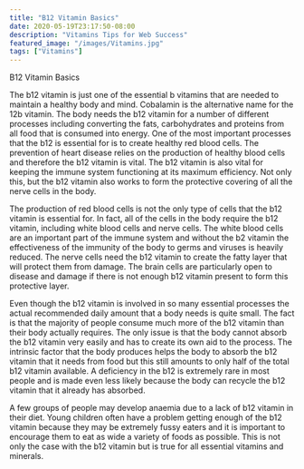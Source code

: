 ```yaml
---
title: "B12 Vitamin Basics"
date: 2020-05-19T23:17:50-08:00
description: "Vitamins Tips for Web Success"
featured_image: "/images/Vitamins.jpg"
tags: ["Vitamins"]
---
```


B12 Vitamin Basics

The b12 vitamin is just one of the essential b vitamins that are needed to maintain a healthy body and mind. Cobalamin is the alternative name for the 12b vitamin. The body needs the b12 vitamin for a number of different processes including converting the fats, carbohydrates and proteins from all food that is consumed into energy. One of the most important processes that the b12 is essential for is to create healthy red blood cells. The prevention of heart disease relies on the production of healthy blood cells and therefore the b12 vitamin is vital. The b12 vitamin is also vital for keeping the immune system functioning at its maximum efficiency. Not only this, but the b12 vitamin also works to form the protective covering of all the nerve cells in the body.

The production of red blood cells is not the only type of cells that the b12 vitamin is essential for. In fact, all of the cells in the body require the b12 vitamin, including white blood cells and nerve cells. The white blood cells are an important part of the immune system and without the b2 vitamin the effectiveness of the immunity of the body to germs and viruses is heavily reduced. The nerve cells need the b12 vitamin to create the fatty layer that will protect them from damage. The brain cells are particularly open to disease and damage if there is not enough b12 vitamin present to form this protective layer.

Even though the b12 vitamin is involved in so many essential processes the actual recommended daily amount that a body needs is quite small. The fact is that the majority of people consume much more of the b12 vitamin than  their body actually requires. The only issue is that the body cannot absorb the b12 vitamin very easily and has to create its own aid to the process. The intrinsic factor that the body produces helps the body to absorb the b12 vitamin that it needs from food but this still amounts to only half of the total b12 vitamin available. A deficiency in the b12 is extremely rare in most people and is made even less likely because the body can recycle the b12 vitamin that it already has absorbed.

A few groups of people may develop anaemia due to a lack of b12 vitamin in their diet. Young children often have a problem getting enough of the b12 vitamin because they may be extremely fussy eaters and it is important to encourage them to eat as wide a variety of foods as possible. This is not only the case with the b12 vitamin but is true for all essential vitamins and minerals.

